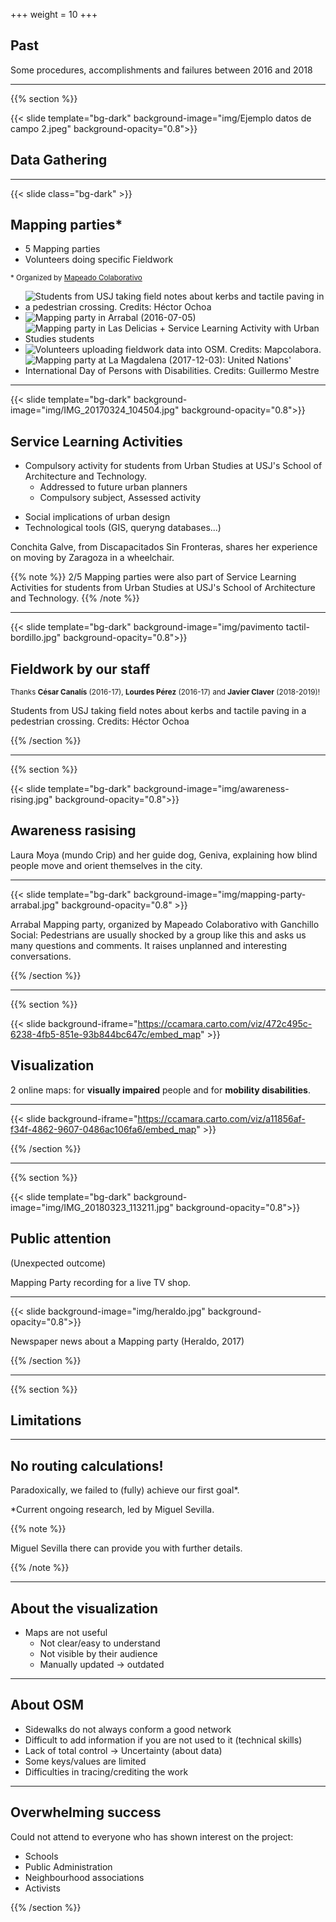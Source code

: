 +++
weight = 10
+++

## Past

Some procedures, accomplishments and failures between 2016 and 2018

---

{{% section %}}

{{< slide template="bg-dark" background-image="img/Ejemplo datos de campo 2.jpeg" background-opacity="0.8">}}

## Data Gathering


<!-- ---

{{< slide template="bg-dark" background-image="img/photo_2019-05-24_16-06-13.jpg" background-opacity="0.8">}}


## Mapping parties*

* 5 Mapping parties
* Volunteers doing specific Fieldwork

<small>* Organized by [Mapeado Colaborativo](https://mapcolabora.org)</small>


<div class=bg-caption>First Mapping party in Las Armas (2016-07-05)</div> -->

---

{{< slide class="bg-dark" >}}


## Mapping parties*

* 5 Mapping parties
* Volunteers doing specific Fieldwork

<small>* Organized by [Mapeado Colaborativo](https://mapcolabora.org)</small>

<ul class="gallery" data-iterations="1" data-interval="3" data-mode="full-screen">
  <li><img src="img/pavimento tactil-bordillo-02.jpeg" alt="Students from USJ taking field notes about kerbs and tactile paving in a pedestrian crossing. Credits: Héctor Ochoa"></li>
  <li><img src="img/arrabal-02.png" alt="Mapping party in Arrabal (2016-07-05)"></li>
  <li><img src="img/photo_2017-03-27_09-51-11.jpg" alt="Mapping party in Las Delicias + Service Learning Activity with Urban Studies students"></li>
  <li><img src="img/mapping-party-osm.jpg" alt="Volunteers uploading fieldwork data into OSM. Credits: Mapcolabora."></li>
  <li><img src="img/_aragon22507930_a4c24fc0.jpg" alt="Mapping party at La Magdalena (2017-12-03): United Nations' International Day of Persons with Disabilities. Credits: Guillermo Mestre"></li>
</ul>

---

{{< slide template="bg-dark" background-image="img/IMG_20170324_104504.jpg" background-opacity="0.8">}}

## Service Learning Activities


* Compulsory activity for students from Urban Studies at USJ's School of Architecture and Technology.
  - Addressed to future urban planners
  - Compulsory subject, Assessed activity
- Social implications of urban design
- Technological tools (GIS, queryng databases...)


<div class=bg-caption>Conchita Galve, from Discapacitados Sin Fronteras, shares her experience on moving by Zaragoza in a wheelchair.</div>


{{% note %}}
2/5 Mapping parties were also part of Service Learning Activities for students from Urban Studies at USJ's School of Architecture and Technology.
{{% /note %}}


---

{{< slide template="bg-dark" background-image="img/pavimento tactil-bordillo.jpg" background-opacity="0.8">}}

## Fieldwork by our staff

<small>Thanks **César Canalís** (2016-17), **Lourdes Pérez** (2016-17) and **Javier Claver** (2018-2019)!</small>

<div class=bg-caption>Students from USJ taking field notes about kerbs and tactile paving in a pedestrian crossing. Credits: Héctor Ochoa</div>

{{% /section %}}


---
{{% section %}}

{{< slide template="bg-dark" background-image="img/awareness-rising.jpg" background-opacity="0.8">}}

## Awareness rasising

<div class=bg-caption>Laura Moya (mundo Crip) and her guide dog, Geniva, explaining how blind people move and orient themselves in the city.</div>

---

{{< slide template="bg-dark" background-image="img/mapping-party-arrabal.jpg" background-opacity="0.8" >}}

<div class=bg-caption>Arrabal Mapping party, organized by Mapeado Colaborativo with Ganchillo Social: Pedestrians are usually shocked by a group like this and asks us many questions and comments. It raises unplanned and interesting conversations.</div>


{{% /section %}}

---

{{% section %}}

{{< slide background-iframe="https://ccamara.carto.com/viz/472c495c-6238-4fb5-851e-93b844bc647c/embed_map" >}}

## Visualization

2 online maps: for **visually impaired** people and for **mobility disabilities**.


---

{{< slide background-iframe="https://ccamara.carto.com/viz/a11856af-f34f-4862-9607-0486ac106fa6/embed_map" >}}

{{% /section %}}

---

{{% section %}}

{{< slide template="bg-dark" background-image="img/IMG_20180323_113211.jpg" background-opacity="0.8">}}

##  Public attention

(Unexpected outcome)

<div class=bg-caption>Mapping Party recording for a live TV shop.</div>

---

{{< slide background-image="img/heraldo.jpg" background-opacity="0.8">}}

<div class=bg-caption>Newspaper news about a Mapping party (Heraldo, 2017)</div>

{{% /section %}}

<!-- ---
{{< slide template="bgibliographical-ref" >}}

## Publications

<div class="csl-bib-body" style="line-height: 2; margin-left: 2em; text-indent:-2em; font-size:20px">
  <div class="csl-entry">Cámara-Menoyo, C., Ruiz Varona, A., y León Casero, J. (2018). Zaragoza Accesible: un caso práctico de integración de SIG con fines sociales en el currículo educativo del grado de arquitectura. En <i>JIDA 5. Textos de Arquitectura, Docencia e Innovación</i> (pp. 280-295). Recolectores Urbanos.</div>
  <span class="Z3988" title="url_ver=Z39.88-2004&amp;ctx_ver=Z39.88-2004&amp;rfr_id=info%3Asid%2Fzotero.org%3A2&amp;rft_id=urn%3Aisbn%3A978-84-9880-723-3&amp;rft_val_fmt=info%3Aofi%2Ffmt%3Akev%3Amtx%3Abook&amp;rft.genre=bookitem&amp;rft.atitle=Zaragoza%20Accesible%3A%20un%20caso%20pr%C3%A1ctico%20de%20integraci%C3%B3n%20de%20SIG%20con%20fines%20sociales%20en%20el%20curr%C3%ADculo%20educativo%20del%20grado%20de%20arquitectura&amp;rft.publisher=Recolectores%20Urbanos&amp;rft.series=Colecci%C3%B3n%20JIDA%20Textos%20de%20Arquitectura%20Docencia%20e%20Innovaci%C3%B3n&amp;rft.aufirst=Carlos&amp;rft.aulast=C%C3%A1mara-Menoyo&amp;rft.au=Carlos%20C%C3%A1mara-Menoyo&amp;rft.au=Ana%20Ruiz%20Varona&amp;rft.au=Jorge%20Le%C3%B3n%20Casero&amp;rft.date=2018&amp;rft.pages=280-295&amp;rft.spage=280&amp;rft.epage=295&amp;rft.isbn=978-84-9880-723-3"></span>
  <div class="csl-entry">Cámara-Menoyo, C., Ruiz-Varona, A., y León-Casero, J. (2017). Integrando SIG con fines sociales en el currículum educativo: el caso de Zaragoza Accesible. <i>Jornadas sobre Innovación Docente en Arquitectura</i>, (5), 56-66. <a href="https://doi.org/10.5821/jida.2017.5202">https://doi.org/10.5821/jida.2017.5202</a></div>
  <span class="Z3988" title="url_ver=Z39.88-2004&amp;ctx_ver=Z39.88-2004&amp;rfr_id=info%3Asid%2Fzotero.org%3A2&amp;rft_id=info%3Adoi%2F10.5821%2Fjida.2017.5202&amp;rft_val_fmt=info%3Aofi%2Ffmt%3Akev%3Amtx%3Ajournal&amp;rft.genre=article&amp;rft.atitle=Integrando%20SIG%20con%20fines%20sociales%20en%20el%20curr%C3%ADculum%20educativo%3A%20el%20caso%20de%20Zaragoza%20Accesible&amp;rft.jtitle=Jornadas%20sobre%20Innovaci%C3%B3n%20Docente%20en%20Arquitectura&amp;rft.issue=5&amp;rft.aufirst=Carlos&amp;rft.aulast=C%C3%A1mara-Menoyo&amp;rft.au=Carlos%20C%C3%A1mara-Menoyo&amp;rft.au=Ana%20Ruiz-Varona&amp;rft.au=Jorge%20Le%C3%B3n-Casero&amp;rft.date=2017-11-02&amp;rft.pages=56-66&amp;rft.spage=56&amp;rft.epage=66&amp;rft.issn=2462-571X&amp;rft.language=ES"></span>
  <div class="csl-entry">Orte Sierra, I., Sevilla-Callejo, M. (director) (2018). <i>Movilidad urbana e Información Geográfica Voluntaria: Accesibilidad en Las Fuentes.</i> Universidad de Zaragoza, Zaragoza. Recuperado a partir de <a href="https://zaguan.unizar.es/record/76655">https://zaguan.unizar.es/record/76655</a></div>
  <span class="Z3988" title="url_ver=Z39.88-2004&amp;ctx_ver=Z39.88-2004&amp;rfr_id=info%3Asid%2Fzotero.org%3A2&amp;rft_val_fmt=info%3Aofi%2Ffmt%3Akev%3Amtx%3Adissertation&amp;rft.title=Movilidad%20urbana%20e%20Informaci%C3%B3n%20Geogr%C3%A1fica%20Voluntaria%3A%20Accesibilidad%20en%20Las%20Fuentes.&amp;rft.aufirst=Ignacio&amp;rft.aulast=Orte%20Sierra&amp;rft.au=Ignacio%20Orte%20Sierra&amp;rft.au=Miguel%20Sevilla%20Callejo&amp;rft.date=2018&amp;rft.tpages=48&amp;rft.language=ES"></span>
  <div class="csl-entry">Ruiz, A., Temes-Córdovez, R. R., y Cámara-Menoyo, C. (2018). Accesibilidad y tecnologías de información colaborativas. Cartografías para una ciudad inclusiva. <i>Bitácora Urbano Territorial</i>, <i>28</i>(1), 155-162. <a href="https://doi.org/10.15446/bitacora.v28n1.68316">https://doi.org/10.15446/bitacora.v28n1.68316</a></div>
  <span class="Z3988" title="url_ver=Z39.88-2004&amp;ctx_ver=Z39.88-2004&amp;rfr_id=info%3Asid%2Fzotero.org%3A2&amp;rft_id=info%3Adoi%2Fhttps%3A%2F%2Fdoi.org%2F10.15446%2Fbitacora.v28n1.68316&amp;rft_val_fmt=info%3Aofi%2Ffmt%3Akev%3Amtx%3Ajournal&amp;rft.genre=article&amp;rft.atitle=Accesibilidad%20y%20tecnolog%C3%ADas%20de%20informaci%C3%B3n%20colaborativas.%20Cartograf%C3%ADas%20para%20una%20ciudad%20inclusiva&amp;rft.jtitle=Bit%C3%A1cora%20Urbano%20Territorial&amp;rft.volume=28&amp;rft.issue=1&amp;rft.aufirst=Ana&amp;rft.aulast=Ruiz&amp;rft.au=Ana%20Ruiz&amp;rft.au=Rafael%20R.%20Temes-C%C3%B3rdovez&amp;rft.au=Carlos%20C%C3%A1mara-Menoyo&amp;rft.date=2018-01-01&amp;rft.pages=155-162&amp;rft.spage=155&amp;rft.epage=162&amp;rft.issn=2027-145X&amp;rft.language=es"></span>
</div> -->

---
{{% section %}}

## Limitations


---

## No routing calculations!

Paradoxically, we failed to (fully) achieve our first goal*.

<div class=bg-caption>*Current ongoing research, led by Miguel Sevilla.</div>

{{% note %}}

Miguel Sevilla there can provide you with further details.

{{% /note %}}

---

## About the visualization

* Maps are not useful
  - Not clear/easy to understand
  - Not visible by their audience
  - Manually updated -> outdated

---

## About OSM

* Sidewalks do not always conform a good network
* Difficult to add information if you are not used to it (technical skills)
* Lack of total control -> Uncertainty (about data)
* Some keys/values are limited
* Difficulties in tracing/crediting the work

---

## Overwhelming success

Could not attend to everyone who has shown interest on the project:

* Schools
* Public Administration
* Neighbourhood associations
* Activists

{{% /section %}}
